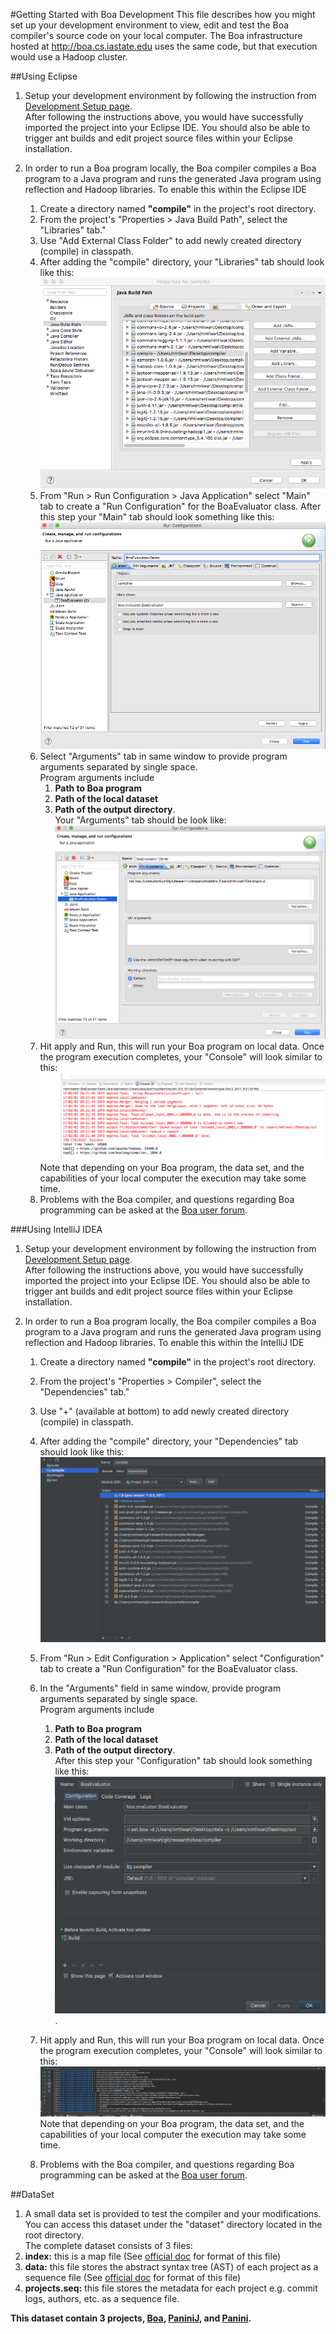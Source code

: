 #Getting Started with Boa Development
This file describes how you might set up your development environment to view, edit and test
the Boa compiler's source code on your local computer. The Boa infrastructure hosted at 
http://boa.cs.iastate.edu uses the same code, but that execution would use a Hadoop cluster.

##Using Eclipse
1. Setup your development environment by following the instruction from 
[Development Setup page](doc/dev/setup.md).  
After following the instructions above, you would have successfully imported 
the project into your Eclipse IDE. You should also be able to trigger ant builds 
and edit project source files within your Eclipse installation. 

2. In order to run a Boa program locally, the Boa compiler compiles a Boa program 
to a Java program and runs the generated Java program using reflection and Hadoop 
libraries. To enable this within the Eclipse IDE  
    1. Create a directory named **"compile"** in the project's root directory.           
    2. From the project's "Properties > Java Build Path", select the "Libraries" tab."
    3. Use "Add External Class Folder" to add newly created directory (compile) in classpath. 
    4. After adding the "compile" directory, your "Libraries" tab should look like this: ![](doc/dev/img/eclipse_library_tab.png)  
    6. From "Run > Run Configuration > Java Application" select "Main" tab to create a "Run Configuration" for the BoaEvaluator class.
       After this step your "Main" tab should look something like this: ![](doc/dev/img/eclipse_runconfig_main.png)
    7. Select "Arguments" tab in same window to provide program arguments separated by single space.  
       Program arguments include 
       1. **Path to Boa program**   
       2. **Path of the local dataset**  
       3. **Path of the output directory**.   
       Your "Arguments" tab should be look like: ![](doc/dev/img/eclipse_runconfig_arguments.png)
    8. Hit apply and Run, this will run your Boa program on local data.  Once the program execution
      completes, your "Console" will look similar to this: ![]( doc/dev/img/boa_evaluator_output.png )
      Note that depending on your Boa program, the data set, and the capabilities of your local computer the 
      execution may take some time.
    9. Problems with the Boa compiler, and questions regarding Boa programming can be asked at 
      the [Boa user forum](http://boa.cs.iastate.edu/forum.php). 

###Using IntelliJ IDEA
1. Setup your development environment by following the instruction from 
[Development Setup page](doc/dev/setup.md).  
After following the instructions above, you would have successfully imported 
the project into your Eclipse IDE. You should also be able to trigger ant builds 
and edit project source files within your Eclipse installation. 

2. In order to run a Boa program locally, the Boa compiler compiles a Boa program 
to a Java program and runs the generated Java program using reflection and Hadoop 
libraries. To enable this within the IntelliJ IDE  
    1. Create a directory named **"compile"** in the project's root directory.           
    2. From the project's "Properties > Compiler", select the "Dependencies" tab."
    3. Use "+" (available at bottom) to add newly created directory (compile) in classpath. 
    4. After adding the "compile" directory, your "Dependencies" tab should look like this: ![](doc/dev/img/intellij_dependencies_tab.png)  
    6. From "Run > Edit Configuration > Application" select "Configuration" tab to create a "Run Configuration" for the BoaEvaluator class.
       
    7. In the "Arguments" field in same window, provide program arguments separated by single space.  
       Program arguments include 
       1. **Path to Boa program**   
       2. **Path of the local dataset**  
       3. **Path of the output directory**.   
       After this step your "Configuration" tab should look something like this: ![](doc/dev/img/intellij_runconfig_main.png).
          
    9. Hit apply and Run, this will run your Boa program on local data.  Once the program execution
      completes, your "Console" will look similar to this: ![]( doc/dev/img/intellij_evaluator_output.png )
      Note that depending on your Boa program, the data set, and the capabilities of your local computer the 
      execution may take some time.
    10. Problems with the Boa compiler, and questions regarding Boa programming can be asked at 
      the [Boa user forum](http://boa.cs.iastate.edu/forum.php). 

##DataSet
1. A small data set is provided to test the compiler and your modifications. 
You can access this dataset under the "dataset" directory located in the root directory.    
The complete dataset consists of 3 files:
1. **index:** this is a map file (See [official doc](http://hadoop.apache.org/docs/r2.6.2/api/org/apache/hadoop/io/MapFile.html) for format of this file)
2. **data:** this file stores the abstract syntax tree (AST) 
   of each project as a sequence file (See [official doc](http://hadoop.apache.org/docs/r2.6.2/api/org/apache/hadoop/io/MapFile.html) for format of this file)
3. **projects.seq:** this file stores the metadata for each 
   project e.g. commit logs, authors, etc. as a sequence file.

**This dataset contain 3 projects, 
  [Boa](https://github.com/boalang/compiler),
  [PaniniJ](https://github.com/paninij/paninij),
  and [Panini](https://github.com/hridesh/panc).**
